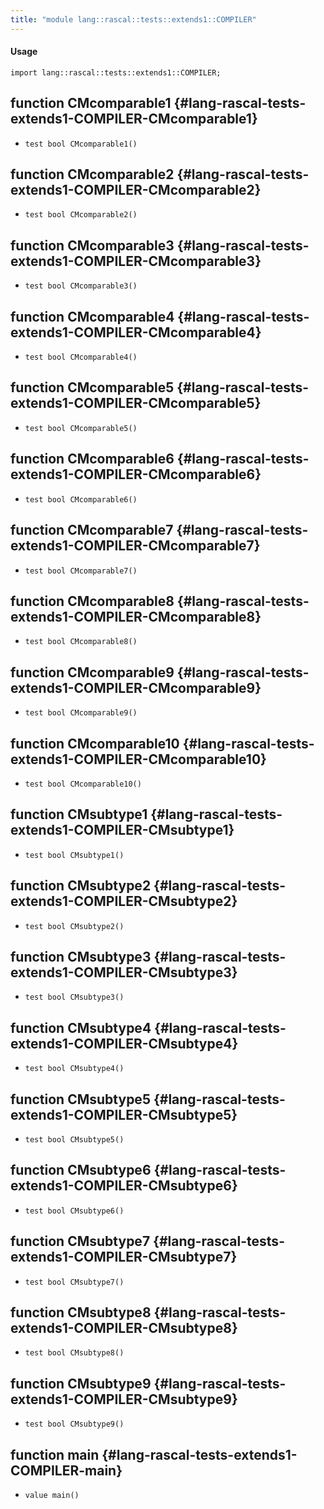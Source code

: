 ```yaml
---
title: "module lang::rascal::tests::extends1::COMPILER"
---
```


#### Usage

`import lang::rascal::tests::extends1::COMPILER;`


## function CMcomparable1 {#lang-rascal-tests-extends1-COMPILER-CMcomparable1}

* ``test bool CMcomparable1()``

## function CMcomparable2 {#lang-rascal-tests-extends1-COMPILER-CMcomparable2}

* ``test bool CMcomparable2()``

## function CMcomparable3 {#lang-rascal-tests-extends1-COMPILER-CMcomparable3}

* ``test bool CMcomparable3()``

## function CMcomparable4 {#lang-rascal-tests-extends1-COMPILER-CMcomparable4}

* ``test bool CMcomparable4()``

## function CMcomparable5 {#lang-rascal-tests-extends1-COMPILER-CMcomparable5}

* ``test bool CMcomparable5()``

## function CMcomparable6 {#lang-rascal-tests-extends1-COMPILER-CMcomparable6}

* ``test bool CMcomparable6()``

## function CMcomparable7 {#lang-rascal-tests-extends1-COMPILER-CMcomparable7}

* ``test bool CMcomparable7()``

## function CMcomparable8 {#lang-rascal-tests-extends1-COMPILER-CMcomparable8}

* ``test bool CMcomparable8()``

## function CMcomparable9 {#lang-rascal-tests-extends1-COMPILER-CMcomparable9}

* ``test bool CMcomparable9()``

## function CMcomparable10 {#lang-rascal-tests-extends1-COMPILER-CMcomparable10}

* ``test bool CMcomparable10()``

## function CMsubtype1 {#lang-rascal-tests-extends1-COMPILER-CMsubtype1}

* ``test bool CMsubtype1()``

## function CMsubtype2 {#lang-rascal-tests-extends1-COMPILER-CMsubtype2}

* ``test bool CMsubtype2()``

## function CMsubtype3 {#lang-rascal-tests-extends1-COMPILER-CMsubtype3}

* ``test bool CMsubtype3()``

## function CMsubtype4 {#lang-rascal-tests-extends1-COMPILER-CMsubtype4}

* ``test bool CMsubtype4()``

## function CMsubtype5 {#lang-rascal-tests-extends1-COMPILER-CMsubtype5}

* ``test bool CMsubtype5()``

## function CMsubtype6 {#lang-rascal-tests-extends1-COMPILER-CMsubtype6}

* ``test bool CMsubtype6()``

## function CMsubtype7 {#lang-rascal-tests-extends1-COMPILER-CMsubtype7}

* ``test bool CMsubtype7()``

## function CMsubtype8 {#lang-rascal-tests-extends1-COMPILER-CMsubtype8}

* ``test bool CMsubtype8()``

## function CMsubtype9 {#lang-rascal-tests-extends1-COMPILER-CMsubtype9}

* ``test bool CMsubtype9()``

## function main {#lang-rascal-tests-extends1-COMPILER-main}

* ``value main()``


